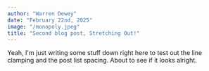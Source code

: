 ```yaml
---
author: "Warren Dewey"
date: "February 22nd, 2025"
image: "/monopoly.jpeg"
title: "Second blog post, Stretching Out!"
---
```


Yeah, I'm just writing some stuff down right here to test out the line clamping and the post list spacing. About to see if it looks alright.
